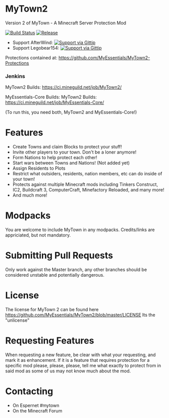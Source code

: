 MyTown2
=======
Version 2 of MyTown - A Minecraft Server Protection Mod

[![Build Status](http://img.shields.io/travis/MyEssentials/MyTown2.svg)](https://travis-ci.org/MyEssentials/MyTown2)
[![Release][release-img]][release-url]



 - Support AfterWind: [![Support via Gittip](http://img.shields.io/gittip/AfterWind.svg)](https://www.gittip.com/AfterWind/)
 - Support Legobear154: 
[![Support via Gittip](http://img.shields.io/gittip/legobear154.svg)](https://www.gittip.com/legobear154/)


Protections contained at: https://github.com/MyEssentials/MyTown2-Protections

<h3>Jenkins</h3>

MyTown2 Builds: https://ci.mineguild.net/job/MyTown2/

MyEssentials-Core Builds: MyTown2 Builds: https://ci.mineguild.net/job/MyEssentials-Core/ 

(To run this, you need both, MyTown2 and MyEssentials-Core!)

Features
========
* Create Towns and claim Blocks to protect your stuff!
* Invite other players to your town. Don't be a loner anymore!
* Form Nations to help protect each other!
* Start wars between Towns and Nations! (Not added yet)
* Assign Residents to Plots
* Restrict what outsiders, residents, nation members, etc can do inside of your town!
* Protects against multiple Minecraft mods including Tinkers Construct, IC2, Buildcraft 3, ComputerCraft, Minefactory Reloaded, and many more!
* And much more!

Modpacks
========
You are welcome to include MyTown in any modpacks. Credits/links are appriciated, but not mandatory.

Submitting Pull Requests
========================
Only work against the Master branch, any other branches should be considered unstable and potentially dangerous.

License
=======
The license for MyTown 2 can be found here https://github.com/MyEssentials/MyTown2/blob/master/LICENSE
Its the "unlicense"

Requesting Features
===================
When requesting a new feature, be clear with what your requesting, and mark it as enhancement.
If it is a feature that requires protection for a specific mod please, please, please, tell me what exactly to protect from in said mod as some of us may not know much about the mod.

Contacting
==========
* On Espernet #mytown
* On the Minecraft Forum


[release-img]: https://img.shields.io/github/release/MyEssentials/MyTown2.svg
[release-url]: http://minecraft.curseforge.com/mc-mods/224242-mytown2/files
